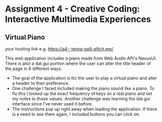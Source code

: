 Assignment 4 - Creative Coding: Interactive Multimedia Experiences
===

## Virtual Piano

your hosting link e.g. https://a4--jenna-galli.glitch.me/

This web application includes a piano made from Web Audio API's NexusUI. There is also a dat.gui portion where the user can alter the title header of the page in 6 different ways. 

- The goal of the application is for the user to play a virtual piano and alter a header to their preference.
- One challenge I faced included making the piano sound like a piano. To fix this I looked up the exact frequency of keys on a real piano and set my notes to those values. Another challenge was learning the dat.gui interface since I've never used it before. 
- The instructions pop up right away when loading the application. If there is a need to see them again, I included buttons you can click on.
